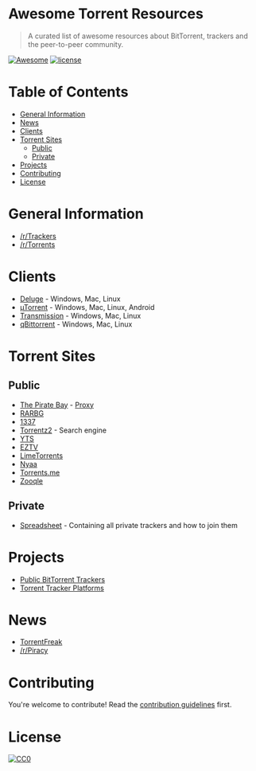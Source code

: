 # Awesome Torrent Resources

> A curated list of awesome resources about BitTorrent, trackers and the peer-to-peer community.

[![Awesome](https://awesome.re/badge-flat.svg)](https://awesome.re)
[![license](https://img.shields.io/badge/License-CC0--1.0-green.svg)](https://github.com/stedebonnet/awesome-torrent-resources/blob/master/LICENSE)

# Table of Contents

- [General Information](#general-information)
- [News](#news)
- [Clients](#clients)
- [Torrent Sites](#torrent-sites)
    - [Public](#public)
    - [Private](#private)
- [Projects](#projects)
- [Contributing](#contributing)
- [License](#license)

# General Information

- [/r/Trackers](https://www.reddit.com/r/trackers/)
- [/r/Torrents](https://www.reddit.com/r/torrents/)

# Clients

- [Deluge](https://deluge-torrent.org/) - Windows, Mac, Linux
- [µTorrent](https://www.utorrent.com/intl/nl/) - Windows, Mac, Linux, Android
- [Transmission](https://transmissionbt.com/) - Windows, Mac, Linux
- [qBittorrent](https://www.qbittorrent.org/) - Windows, Mac, Linux


# Torrent Sites

## Public

- [The Pirate Bay](https://thepiratebay.org/) - [Proxy](https://piratebay.click/)
- [RARBG](https://rarbg.to/)
- [1337](https://1337x.to/)
- [Torrentz2](https://torrentz2.eu/) - Search engine
- [YTS](https://yts.am/)
- [EZTV](https://eztv.re/)
- [LimeTorrents](https://www.limetorrents.info/)
- [Nyaa](https://nyaa.si/)
- [Torrents.me](https://torrents.me/)
- [Zooqle](https://zooqle.com/)

## Private

- [Spreadsheet](https://docs.google.com/spreadsheets/d/1zYZ2107xOZwQ37AjLTc5A4dUJl0ilg8oMrZyA0BGvc0/) - Containing all private trackers and how to join them

# Projects

- [Public BitTorrent Trackers](https://github.com/ngosang/trackerslist)
- [Torrent Tracker Platforms](https://github.com/HDVinnie/Torrent-Tracker-Scripts)

# News

- [TorrentFreak](https://torrentfreak.com/)
- [/r/Piracy](https://www.reddit.com/r/piracy/)

# Contributing

You're welcome to contribute! Read the [contribution guidelines](CONTRIBUTING.md) first.

# License

[![CC0](http://mirrors.creativecommons.org/presskit/buttons/88x31/svg/cc-zero.svg)](https://creativecommons.org/publicdomain/zero/1.0/)
